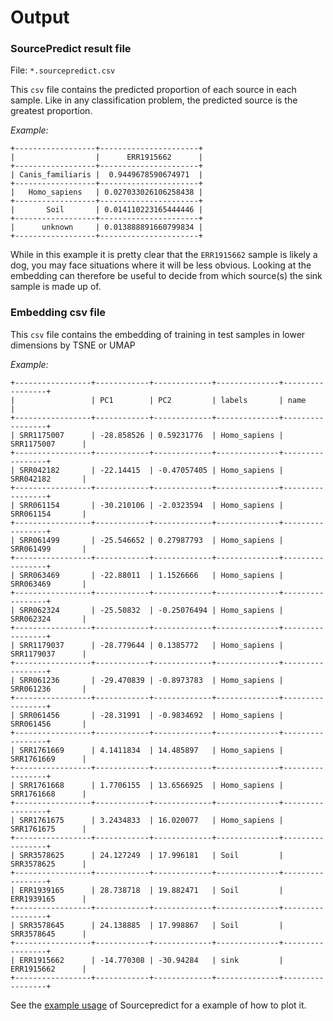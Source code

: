 # Output

### SourcePredict result file

File: `*.sourcepredict.csv`

This `csv` file  contains the predicted proportion of each source in each sample.
Like in any classification problem, the predicted source is the greatest proportion. 

_Example:_

```
+------------------+----------------------+
|                  |      ERR1915662      |
+------------------+----------------------+
| Canis_familiaris |  0.9449678590674971  |
+------------------+----------------------+
|   Homo_sapiens   | 0.027033026106258438 | 
+------------------+----------------------+
|       Soil       | 0.014110223165444446 | 
+------------------+----------------------+
|      unknown     | 0.013888891660799834 |
+------------------+----------------------+
```

While in this example it is pretty clear that the `ERR1915662` sample is likely a dog, you may face situations where it will be less obvious. Looking at the embedding can therefore be useful to decide from which source(s) the sink sample is made up of.

### Embedding csv file

This `csv` file  contains the embedding of training in test samples in lower dimensions by TSNE or UMAP

_Example:_

```
+-----------------+------------+-------------+--------------+-----------------+
|                 | PC1        | PC2         | labels       | name            |
+-----------------+------------+-------------+--------------+-----------------+
| SRR1175007      | -28.858526 | 0.59231776  | Homo_sapiens | SRR1175007      |
+-----------------+------------+-------------+--------------+-----------------+
| SRR042182       | -22.14415  | -0.47057405 | Homo_sapiens | SRR042182       |
+-----------------+------------+-------------+--------------+-----------------+
| SRR061154       | -30.210106 | -2.0323594  | Homo_sapiens | SRR061154       |
+-----------------+------------+-------------+--------------+-----------------+
| SRR061499       | -25.546652 | 0.27987793  | Homo_sapiens | SRR061499       |
+-----------------+------------+-------------+--------------+-----------------+
| SRR063469       | -22.88011  | 1.1526666   | Homo_sapiens | SRR063469       |
+-----------------+------------+-------------+--------------+-----------------+
| SRR062324       | -25.50832  | -0.25076494 | Homo_sapiens | SRR062324       |
+-----------------+------------+-------------+--------------+-----------------+
| SRR1179037      | -28.779644 | 0.1385772   | Homo_sapiens | SRR1179037      |
+-----------------+------------+-------------+--------------+-----------------+
| SRR061236       | -29.470839 | -0.8973783  | Homo_sapiens | SRR061236       |
+-----------------+------------+-------------+--------------+-----------------+
| SRR061456       | -28.31991  | -0.9834692  | Homo_sapiens | SRR061456       |
+-----------------+------------+-------------+--------------+-----------------+
| SRR1761669      | 4.1411834  | 14.485897   | Homo_sapiens | SRR1761669      |
+-----------------+------------+-------------+--------------+-----------------+
| SRR1761668      | 1.7706155  | 13.6566925  | Homo_sapiens | SRR1761668      |
+-----------------+------------+-------------+--------------+-----------------+
| SRR1761675      | 3.2434833  | 16.020077   | Homo_sapiens | SRR1761675      |
+-----------------+------------+-------------+--------------+-----------------+
| SRR3578625      | 24.127249  | 17.996181   | Soil         | SRR3578625      |
+-----------------+------------+-------------+--------------+-----------------+
| ERR1939165      | 28.738718  | 19.882471   | Soil         | ERR1939165      |
+-----------------+------------+-------------+--------------+-----------------+
| SRR3578645      | 24.138885  | 17.998867   | Soil         | SRR3578645      |
+-----------------+------------+-------------+--------------+-----------------+
| ERR1915662      | -14.770308 | -30.94284   | sink         | ERR1915662      |
+-----------------+------------+-------------+--------------+-----------------+
```

See the [example usage](https://sourcepredict.readthedocs.io/en/latest/run_example.html) of Sourcepredict for a example of how to plot it.